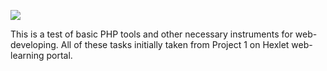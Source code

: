 <a href="https://codeclimate.com/github/drwolfik/php-project-lvl1/maintainability"><img src="https://api.codeclimate.com/v1/badges/4e5b81dfee2ad961516a/maintainability" /></a>

This is a test of basic PHP tools and other necessary instruments for web-developing.
All of these tasks initially taken from Project 1 on Hexlet web-learning portal.

